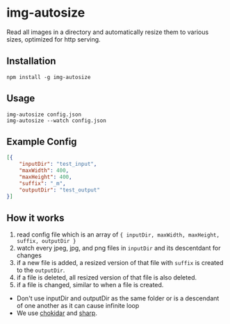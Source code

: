 # img-autosize
Read all images in a directory and automatically resize them to various sizes, optimized for http serving.

## Installation
```
npm install -g img-autosize
```

## Usage
```
img-autosize config.json
img-autosize --watch config.json
```

## Example Config
```json
[{
	"inputDir": "test_input",
	"maxWidth": 400,
	"maxHeight": 400,
	"suffix": "_m",
	"outputDir": "test_output"
}]
```

## How it works
1. read config file which is an array of `{ inputDir, maxWidth, maxHeight, suffix, outputDir }`
2. watch every jpeg, jpg, and png files in `inputDir` and its descentdant for changes
3. if a new file is added, a resized version of that file with `suffix` is created to the `outputDir`.
4. if a file is deleted, all resized version of that file is also deleted.
5. if a file is changed, similar to when a file is created.

- Don't use inputDir and outputDir as the same folder or is a descendant of one another as it can cause infinite loop
- We use [chokidar](https://github.com/paulmillr/chokidar) and [sharp](https://github.com/lovell/sharp).
